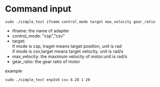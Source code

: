 # Command input 
```
sudo ./simple_test ifname control_mode target max_velocity gear_ratio
```
- ifname: the name of adapter
- control_mode: "csp","csv"
- target:\
         if mode is csp, traget means target position, unit is rad \
         if mode is csv,target means target velocity, unit is rad/s
- max_velocity: the maximum velocity of motor.unit is rad/s
- gear_ratio: the gear ratio of motor


example
```
sudo ./simple_test enp3s0 csv 6.28 1 20
```



